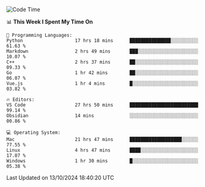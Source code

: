 
<!--START_SECTION:waka-->
![Code Time](http://img.shields.io/badge/Code%20Time-2%2C605%20hrs%2057%20mins-blue)

📊 **This Week I Spent My Time On** 

```text
💬 Programming Languages: 
Python                   17 hrs 18 mins      ███████████████░░░░░░░░░░   61.63 % 
Markdown                 2 hrs 49 mins       ███░░░░░░░░░░░░░░░░░░░░░░   10.07 % 
C++                      2 hrs 37 mins       ██░░░░░░░░░░░░░░░░░░░░░░░   09.33 % 
Go                       1 hr 42 mins        ██░░░░░░░░░░░░░░░░░░░░░░░   06.07 % 
Vue.js                   1 hr 4 mins         █░░░░░░░░░░░░░░░░░░░░░░░░   03.82 % 

🔥 Editors: 
VS Code                  27 hrs 50 mins      █████████████████████████   99.14 % 
Obsidian                 14 mins             ░░░░░░░░░░░░░░░░░░░░░░░░░   00.86 % 

💻 Operating System: 
Mac                      21 hrs 47 mins      ███████████████████░░░░░░   77.55 % 
Linux                    4 hrs 47 mins       ████░░░░░░░░░░░░░░░░░░░░░   17.07 % 
Windows                  1 hr 30 mins        █░░░░░░░░░░░░░░░░░░░░░░░░   05.38 % 
```


 Last Updated on 13/10/2024 18:40:20 UTC
<!--END_SECTION:waka-->

